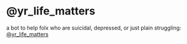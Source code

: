 # @yr_life_matters
a bot to help folx who are suicidal, depressed, or just plain struggling: <a href="http://twitter.com/yr_life_matters">@yr_life_matters</a>
